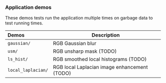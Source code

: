 ### Application demos

These demos tests run the application multiple times on garbage data to test running times.

| Demos                         | Description                                           |
|:------------------------------|-------------------------------------------------------|
| ``gaussian/``                 | RGB Gaussian blur                                     |
| ``usm/``                      | RGB unsharp mask (TODO)                               |
| ``ls_hist/``                  | RGB smoothed local histograms (TODO)                  |
| ``local_laplacian/``          | RGB local Laplacian image enhancement (TODO)          |

